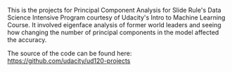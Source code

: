 This is the projects for Principal Component Analysis for Slide Rule's Data Science Intensive Program courtesy of Udacity's Intro to Machine Learning Course. It involved eigenface analysis of former world leaders and seeing how changing the number of principal components in the model affected the accuracy.

The source of the code can be found here: https://github.com/udacity/ud120-projects